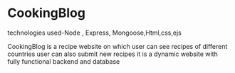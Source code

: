 # CookingBlog
technologies used-Node , Express, Mongoose,Html,css,ejs

CookingBlog is a recipe website on which user can see recipes of different countries user can also submit new recipes 
it is a dynamic website with fully functional backend and database
